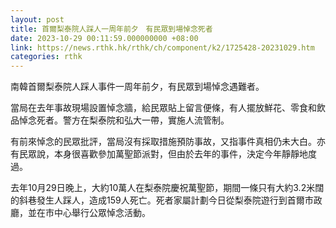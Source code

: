```yaml
---
layout: post
title: 首爾梨泰院人踩人一周年前夕　有民眾到場悼念死者
date: 2023-10-29 00:11:59.000000000 +08:00
link: https://news.rthk.hk/rthk/ch/component/k2/1725428-20231029.htm
categories: rthk
---
```


南韓首爾梨泰院人踩人事件一周年前夕，有民眾到場悼念遇難者。

當局在去年事故現場設置悼念牆，給民眾貼上留言便條，有人擺放鮮花、零食和飲品悼念死者。警方在梨泰院和弘大一帶，實施人流管制。

有前來悼念的民眾批評，當局沒有採取措施預防事故，又指事件真相仍未大白。亦有民眾說，本身很喜歡參加萬聖節派對，但由於去年的事件，決定今年靜靜地度過。

去年10月29日晚上，大約10萬人在梨泰院慶祝萬聖節，期間一條只有大約3.2米闊的斜巷發生人踩人，造成159人死亡。死者家屬計劃今日從梨泰院遊行到首爾市政廳，並在市中心舉行公眾悼念活動。
